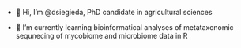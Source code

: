 - 👋 Hi, I’m @dsiegieda, PhD candidate in agricultural sciences

- 🌱 I’m currently learning bioinformatical analyses of metataxonomic sequnecing of mycobiome and microbiome data in R

<!---
dsiegieda/dsiegieda is a ✨ special ✨ repository because its `README.md` (this file) appears on your GitHub profile.
You can click the Preview link to take a look at your changes.
--->
